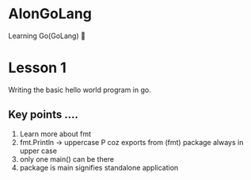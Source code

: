 # AlonGoLang
Learning Go(GoLang) :eyes:

# Lesson 1
Writing the basic hello world program in go.

## Key points ....

1. Learn more about fmt 
2. fmt.Println -> uppercase P coz exports from (fmt) package always in upper case 
3. only one main() can be there 
4. package is main signifies standalone application 